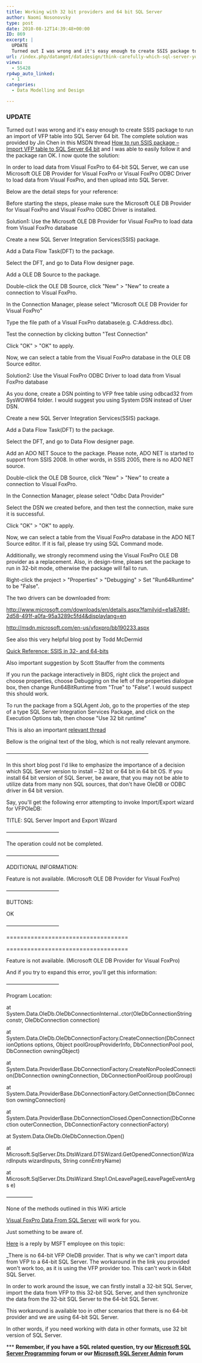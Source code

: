 ```yaml
---
title: Working with 32 bit providers and 64 bit SQL Server
author: Naomi Nosonovsky
type: post
date: 2010-08-12T14:39:48+00:00
ID: 869
excerpt: |
  UPDATE
  Turned out I was wrong and it's easy enough to create SSIS package to run an import of VFP table into SQL Server 64 bit. The complete solution was provided by Jin Chen in this MSDN thread How to run SSIS package - Import VFP table to SQL Server&hellip;
url: /index.php/datamgmt/datadesign/think-carefully-which-sql-server-you-wan/
views:
  - 55428
rp4wp_auto_linked:
  - 1
categories:
  - Data Modelling and Design

---
```

### <span class="MT_red">UPDATE</span>

Turned out I was wrong and it's easy enough to create SSIS package to run an import of VFP table into SQL Server 64 bit. The complete solution was provided by Jin Chen in this MSDN thread [How to run SSIS package – Import VFP table to SQL Server 64 bit][1] and I was able to easily follow it and the package ran OK. I now quote the solution:

In order to load data from Visual FoxPro to 64-bit SQL Server, we can use Microsoft OLE DB Provider for Visual FoxPro or Visual FoxPro ODBC Driver to load data from Visual FoxPro, and then upload into SQL Server.

Below are the detail steps for your reference:
  
Before starting the steps, please make sure the Microsoft OLE DB Provider for Visual FoxPro and Visual FoxPro ODBC Driver is installed.
  
Solution1: Use the Microsoft OLE DB Provider for Visual FoxPro to load data from Visual FoxPro database

Create a new SQL Server Integration Services(SSIS) package.
  
Add a Data Flow Task(DFT) to the package.
  
Select the DFT, and go to Data Flow designer page.
  
Add a OLE DB Source to the package.
  
Double-click the OLE DB Source, click "New" > "New" to create a connection to Visual FoxPro.
  
In the Connection Manager, please select "Microsoft OLE DB Provider for Visual FoxPro"
  
Type the file path of a Visual FoxPro database(e.g. C:Address.dbc).
  
Test the connection by clicking button "Test Connection"
  
Click "OK" > "OK" to apply.
  
Now, we can select a table from the Visual FoxPro database in the OLE DB Source editor.
  
Solution2: Use the Visual FoxPro ODBC Driver to load data from Visual FoxPro database

As you done, create a DSN pointing to VFP free table using odbcad32 from SysWOW64 folder. I would suggest you using System DSN instead of User DSN.
  
Create a new SQL Server Integration Services(SSIS) package.
  
Add a Data Flow Task(DFT) to the package.
  
Select the DFT, and go to Data Flow designer page.
  
Add an ADO NET Souce to the package. Please note, ADO NET is started to support from SSIS 2008. In other words, in SSIS 2005, there is no ADO NET source.
  
Double-click the OLE DB Source, click "New" > "New" to create a connection to Visual FoxPro.
  
In the Connection Manager, please select "Odbc Data Provider"
  
Select the DSN we created before, and then test the connection, make sure it is successful.
  
Click "OK" > "OK" to apply.
  
Now, we can select a table from the Visual FoxPro database in the ADO NET Source editor. If it is fail, please try using SQL Command mode.
  
Additionally, we strongly recommend using the Visual FoxPro OLE DB provider as a replacement. Also, in design-time, pleaes set the package to run in 32-bit mode, otherwise the package will fail to run.
  
Right-click the project > "Properties" > "Debugging" > Set "Run64Runtime" to be "False".

The two drivers can be downloaded from:
  
http://www.microsoft.com/downloads/en/details.aspx?familyid=e1a87d8f-2d58-491f-a0fa-95a3289c5fd4&displaylang=en
  
http://msdn.microsoft.com/en-us/vfoxpro/bb190233.aspx

See also this very helpful blog post by Todd McDermid
  
[Quick Reference: SSIS in 32- and 64-bits][2]

Also important suggestion by Scott Stauffer from the comments
  
If you run the package interactively in BIDS, right click the project and choose properties, choose Debugging on the left of the properties dialogue box, then change Run64BitRuntime from "True" to "False". I would suspect this should work. 

To run the package from a SQLAgent Job, go to the properties of the step of a type SQL Server Integration Services Package, and click on the Execution Options tab, then choose "Use 32 bit runtime"

This is also an important [relevant thread][3] 

Bellow is the original text of the blog, which is not really relevant anymore.
  
———————————————————————————
  
In this short blog post I'd like to emphasize the importance of a decision which SQL Server version to install – 32 bit or 64 bit in 64 bit OS. If you install 64 bit version of SQL Server, be aware, that you may not be able to utilize data from many non SQL sources, that don't have OleDB or ODBC driver in 64 bit version.

Say, you'll get the following error attempting to invoke Import/Export wizard for VFPOleDB:

TITLE: SQL Server Import and Export Wizard
  
——————————

The operation could not be completed.

——————————
  
ADDITIONAL INFORMATION:

Feature is not available. (Microsoft OLE DB Provider for Visual FoxPro)

——————————
  
BUTTONS:

OK
  
——————————

===================================

===================================

Feature is not available. (Microsoft OLE DB Provider for Visual FoxPro)

And if you try to expand this error, you'll get this information:
  
——————————
  
Program Location:

at System.Data.OleDb.OleDbConnectionInternal..ctor(OleDbConnectionString constr, OleDbConnection connection)
  
at System.Data.OleDb.OleDbConnectionFactory.CreateConnection(DbConnectionOptions options, Object poolGroupProviderInfo, DbConnectionPool pool, DbConnection owningObject)
  
at System.Data.ProviderBase.DbConnectionFactory.CreateNonPooledConnection(DbConnection owningConnection, DbConnectionPoolGroup poolGroup)
  
at System.Data.ProviderBase.DbConnectionFactory.GetConnection(DbConnection owningConnection)
  
at System.Data.ProviderBase.DbConnectionClosed.OpenConnection(DbConnection outerConnection, DbConnectionFactory connectionFactory)
  
at System.Data.OleDb.OleDbConnection.Open()
  
at Microsoft.SqlServer.Dts.DtsWizard.DTSWizard.GetOpenedConnection(WizardInputs wizardInputs, String connEntryName)
  
at Microsoft.SqlServer.Dts.DtsWizard.Step1.OnLeavePage(LeavePageEventArgs e)

—————
  
None of the methods outlined in this WiKi article
  
[Visual FoxPro Data From SQL Server][4] will work for you.

Just something to be aware of.

[Here][5] is a reply by MSFT employee on this topic:
  
_There is no 64-bit VFP OleDB provider. That is why we can't import data from VFP to a 64-bit SQL Server. The workaround in the link you provided won't work too, as it is using the VFP provider too. This can't work in 64bit SQL Server.</p> 

In order to work around the issue, we can firstly install a 32-bit SQL Server, import the data from VFP to this 32-bit SQL Server, and then synchronize the data from the 32-bit SQL Server to the 64-bit SQL Server.
  
This workaround is available too in other scenarios that there is no 64-bit provider and we are using 64-bit SQL Server.</i>

In other words, if you need working with data in other formats, use 32 bit version of SQL Server.

\*** **Remember, if you have a SQL related question, try our [Microsoft SQL Server Programming][6] forum or our [Microsoft SQL Server Admin][7] forum**<ins></ins>

 [1]: http://social.msdn.microsoft.com/Forums/en-US/sqlintegrationservices/thread/c32c0820-0e2d-4461-820a-530541c769c6
 [2]: http://toddmcdermid.blogspot.com/2009/10/quick-reference-ssis-in-32-and-64-bits.html
 [3]: http://social.msdn.microsoft.com/Forums/en-US/transactsql/thread/d730190c-47e6-4c00-91c0-3e95af0fdc5e
 [4]: http://fox.wikis.com/wc.dll?Wiki~VisualFoxProDataFromSQLServer
 [5]: http://social.msdn.microsoft.com/Forums/en-US/sqltools/thread/ad87945a-b47f-4ec5-941a-d2ec7b02be59
 [6]: http://forum.lessthandot.com/viewforum.php?f=17
 [7]: http://forum.lessthandot.com/viewforum.php?f=22